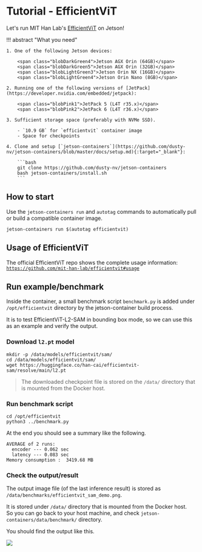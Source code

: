 # Tutorial - EfficientViT

Let's run MIT Han Lab's [EfficientViT](https://github.com/mit-han-lab/efficientvit) on Jetson!

!!! abstract "What you need"

    1. One of the following Jetson devices:

        <span class="blobDarkGreen4">Jetson AGX Orin (64GB)</span>
        <span class="blobDarkGreen5">Jetson AGX Orin (32GB)</span>
        <span class="blobLightGreen3">Jetson Orin NX (16GB)</span>
        <span class="blobLightGreen4">Jetson Orin Nano (8GB)</span>

    2. Running one of the following versions of [JetPack](https://developer.nvidia.com/embedded/jetpack):

        <span class="blobPink1">JetPack 5 (L4T r35.x)</span>
        <span class="blobPink2">JetPack 6 (L4T r36.x)</span>
	   
    3. Sufficient storage space (preferably with NVMe SSD).

        - `10.9 GB` for `efficientvit` container image
        - Space for checkpoints
	   
    4. Clone and setup [`jetson-containers`](https://github.com/dusty-nv/jetson-containers/blob/master/docs/setup.md){:target="_blank"}:
    
		```bash
		git clone https://github.com/dusty-nv/jetson-containers
		bash jetson-containers/install.sh
		``` 

## How to start

Use the `jetson-containers run` and `autotag` commands to automatically pull or build a compatible container image.

```
jetson-containers run $(autotag efficientvit)
```

## Usage of EfficientViT

The official EfficientViT repo shows the complete usage information: [`https://github.com/mit-han-lab/efficientvit#usage`](https://github.com/mit-han-lab/efficientvit#usage)

## Run example/benchmark

Inside the container, a small benchmark script `benchmark.py` is added under `/opt/efficientvit` directory by the jetson-container build process.

It is to test EfficientViT-L2-SAM in bounding box mode, so we can use this as an example and verify the output.

### Download `l2.pt` model

```
mkdir -p /data/models/efficientvit/sam/
cd /data/models/efficientvit/sam/
wget https://huggingface.co/han-cai/efficientvit-sam/resolve/main/l2.pt
```

> The downloaded checkpoint file is stored on the `/data/` directory that is mounted from the Docker host.

### Run benchmark script

```
cd /opt/efficientvit
python3 ../benchmark.py
```

At the end you should see a summary like the following.

```
AVERAGE of 2 runs:
  encoder --- 0.062 sec
  latency --- 0.083 sec
Memory consumption :  3419.68 MB
```

### Check the output/result

The output image file (of the last inference result) is stored as `/data/benchmarks/efficientvit_sam_demo.png`.

It is stored under `/data/` directory that is mounted from the Docker host.<br>
So you can go back to your host machine, and check `jetson-containers/data/benchmark/` directory.

You should find the output like this.

![](.../images/efficientvit_sam_demo.png)
